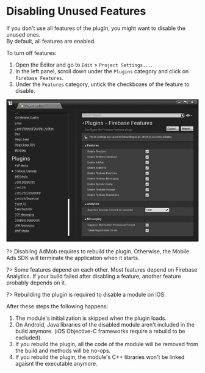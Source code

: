 # Disabling Unused Features

If you don't use all features of the plugin, you might want to disable the unused ones.  
By default, all features are enabled.

To turn off features:
1. Open the Editor and go to `Edit` > `Project Settings...`.
2. In the left panel, scroll down under the `Plugins` category and click on `Firebase Features`.
3. Under the `Features` category, untick the checkboxes of the feature to disable.

<div class="centered">
  <img src="./_images/EnableFeatures.png"/>  
</div>

?> Disabling AdMob requires to rebuild the plugin. Otherwise, the Mobile Ads SDK will terminate the application when it starts.

?> Some features depend on each other. Most features depend on Firebase Analytics. If your build failed after disabling a feature, another feature probably depends on it.

?> Rebuilding the plugin is required to disable a module on iOS.

After these steps the following happens:
1. The module's initialization is skipped when the plugin loads.
2. On Android, Java libraries of the disabled module aren't included in the build anymore. (iOS Objective-C frameworks require a rebuild to be excluded).
3. If you rebuild the plugin, all the code of the module will be removed from the build and methods will be no-ops.
4. If you rebuild the plugin, the module's C++ libraries won't be linked agaisnt the executable anymore.
